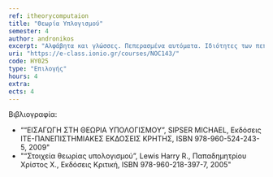 ```yaml
---
ref: itheorycomputaion
title: "Θεωρία Υπλογισμού"
semester: 4
author: andronikos
excerpt: "Αλφάβητα και γλώσσες. Πεπερασμένα αυτόματα. Ιδιότητες των πεπερασμένων αυτομάτων και των γλωσσών που δέχονται. Κανονικές εκφράσεις και κανονικές γλώσσες. Ισοδυναμία πεπερασμένων αυτομάτων και κανονικών εκφράσεων. Λήμμα άντλησης για κανονικές γλώσσες. Γραμματικές και η ιεραρχία του Chomsky. Γραμματικές και γλώσσες χωρίς συμφραζόμενα. Αυτόματα στοίβας και λήμμα άντλησης για γλώσσες χωρίς συμφραζόμενα. Ισοδυναμία γραμματικών χωρίς συμφραζόμενα και αυτομάτων στοίβας. Η έννοια της υπολογισιμότητας. Mηχανές Turing. Aποφασίσιμες και απαριθμήσιμες γλώσσες. Η θέση των Church-Turing. Eπιλύσιμα και μη επιλύσιμα προβλήματα. Το πρόβλημα του τερματισμού (halting problem). Εισαγωγή στην υπολογιστική πολυπλοκότητα. Χρονική πολυπλοκότητα, η κλάση Ρ, η θέση των Cook-Karp. Αναγωγή και πληρότητα. Μη-ντετερμινισμός και NP-πληρότητα, σχέση Ρ και ΝΡ, αλγοριθμικές συνέπειες NP-πληρότητας. Πολυπλοκότητα χώρου, η κλάση PSPACE, το θεώρημα του Savitch. PSPACE-πλήρη προβλήματα."
uri: "https://e-class.ionio.gr/courses/NOC143/"
code: ΗΥ025
type: "Επιλογής"
hours: 4
extra: 
ects: 4
---
```



Βιβλιογραφία: 
  - ““ΕΙΣΑΓΩΓΗ ΣΤΗ ΘΕΩΡΙΑ ΥΠΟΛΟΓΙΣΜΟΥ”, SIPSER MICHAEL, Εκδόσεις ΙΤΕ-ΠΑΝΕΠΙΣΤΗΜΙΑΚΕΣ ΕΚΔΟΣΕΙΣ ΚΡΗΤΗΣ, ISBN 978-960-524-243-5, 2009"
  - "“Στοιχεία θεωρίας υπολογισμού”, Lewis Harry R., Παπαδημητρίου Χρίστος Χ., Εκδόσεις Κριτική, ISBN 978-960-218-397-7, 2005"
  

